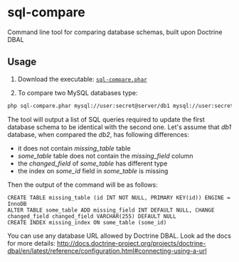 # sql-compare
Command line tool for comparing database schemas, built upon Doctrine DBAL

## Usage

1. Download the executable: [`sql-compare.phar`](https://github.com/talkrz/sql-compare/releases/download/v1.0.0/sql-compare.phar)

2. To compare two MySQL databases type:
```bash
php sql-compare.phar mysql://user:secret@server/db1 mysql://user:secret@server/db2
```

The tool will output a list of SQL queries required to update the first database schema to be identical with the second one.
Let's assume that *db1* database, when compared the *db2*, has following differences:
 * it does not contain *missing_table* table
 * *some_table* table does not contain the *missing_field* column
 * the *changed_field* of *some_table* has different type
 * the index on *some_id* field in *some_table* is missing


Then the output of the command will be as follows:

```
CREATE TABLE missing_table (id INT NOT NULL, PRIMARY KEY(id)) ENGINE = InnoDB
ALTER TABLE some_table ADD missing_field INT DEFAULT NULL, CHANGE changed_field changed_field VARCHAR(255) DEFAULT NULL
CREATE INDEX missing_index ON some_table (some_id)
```

You can use any database URL allowed by Doctrine DBAL. Look ad the docs for
more details:
http://docs.doctrine-project.org/projects/doctrine-dbal/en/latest/reference/configuration.html#connecting-using-a-url
